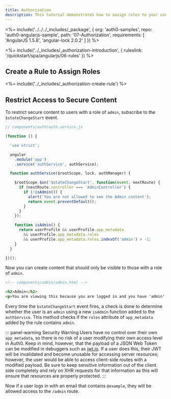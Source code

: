 ```yaml
---
title: Authorization
description: This tutorial demonstrates how to assign roles to your users, and use those claims to authorize or deny a user to access secure content in the app
---
```


<%= include('../../../_includes/_package', {
  org: 'auth0-samples',
  repo: 'auth0-angularjs-sample',
  path: '07-Authorization',
  requirements: [
    'AngularJS 1.5.8',
    'angular-lock 2.0.2'
  ]
}) %>

<%= include('../_includes/_authorization-introduction', { ruleslink: '/quickstart/spa/angularjs/06-rules' }) %>

## Create a Rule to Assign Roles

<%= include('../_includes/_authorization-create-rule') %>

## Restrict Access to Secure Content

To restrict secure content to users with a role of `admin`, subscribe to the `$stateChangeStart` event.

```js
// components/auth/auth.service.js

(function () {

  'use strict';

  angular
    .module('app')
    .service('authService', authService);

  function authService($rootScope, lock, authManager) {

    $rootScope.$on('$stateChangeStart', function(event, nextRoute) {
      if (nextRoute.controller === 'AdminController') {
        if (!isAdmin()) {
          alert('You are not allowed to see the Admin content');
          return event.preventDefault();
        }
      }
    });

    function isAdmin() {
      return userProfile && userProfile.app_metadata
        && userProfile.app_metadata.roles
        && userProfile.app_metadata.roles.indexOf('admin') > -1;
    }
  }

})();
```

Now you can create content that should only be visible to those with a role of `admin`.

```html
<!-- components/admin/admin.html -->

<h2>Admin</h2>
<p>You are viewing this because you are logged in and you have 'admin' role</p>
```

Every time the `$stateChangeStart` event fires, a check is done to determine whether the user is an `admin` using a new `isAdmin` function added to the `authService`. This method checks if the `roles` attribute of `app_metadata` added by the rule contains `admin`.

::: panel-warning Security Warning
Users have no control over their own `app_metadata`, so there is no risk of a user modifying their own access level in Auth0. Keep in mind, however, that the payload of a JSON Web Token can be modified in debuggers such as [jwt.io](https://jwt.io). If a user does this, their JWT will be invalidated and become unusable for accessing server resources; however, the user would be able to access client-side routes with a modified payload. Be sure to keep sensitive information out of the client side completely and rely on XHR requests for that information as this will ensure that resources are properly protected.
:::

Now if a user logs in with an email that contains `@example`, they will be allowed access to the `/admin` route.
